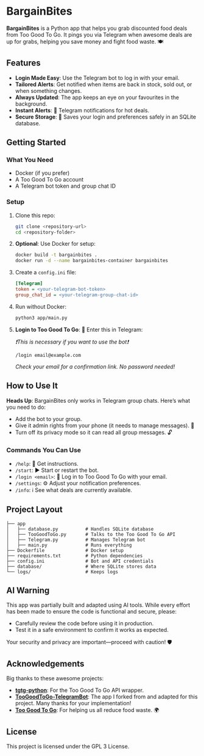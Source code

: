 # BargainBites

**BargainBites** is a Python app that helps you grab discounted food deals from Too Good To Go. It pings you via Telegram when awesome deals are up for grabs, helping you save money and fight food waste. 🍽️

## Features

- **Login Made Easy**: Use the Telegram bot to log in with your email.
- **Tailored Alerts**: Get notified when items are back in stock, sold out, or when something changes.
- **Always Updated**: The app keeps an eye on your favourites in the background.
- **Instant Alerts**: 📲 Telegram notifications for hot deals.
- **Secure Storage**: 💾 Saves your login and preferences safely in an SQLite database.

## Getting Started

### What You Need

- Docker (if you prefer)
- A Too Good To Go account
- A Telegram bot token and group chat ID

### Setup

1. Clone this repo:

   ```bash
   git clone <repository-url>
   cd <repository-folder>
   ```

2. **Optional**: Use Docker for setup:

   ```bash
   docker build -t bargainbites .
   docker run -d --name bargainbites-container bargainbites
   ```

3. Create a `config.ini` file:

   ```ini
   [Telegram]
   token = <your-telegram-bot-token>
   group_chat_id = <your-telegram-group-chat-id>
   ```

4. Run without Docker:

   ```bash
   python3 app/main.py
   ```

5. **Login to Too Good To Go**: 🔑 Enter this in Telegram:

   *❗️️This is necessary if you want to use the bot❗️*

   ```
   /login email@example.com
   ```

   *Check your email for a confirmation link. No password needed!*

## How to Use It

**Heads Up**: BargainBites only works in Telegram group chats. Here’s what you need to do:

- Add the bot to your group.
- Give it admin rights from your phone (it needs to manage messages). 🔧
- Turn off its privacy mode so it can read all group messages. 🔓

### Commands You Can Use

- `/help`: 📖 Get instructions.
- `/start`: ▶️ Start or restart the bot.
- `/login <email>`: 🔑 Log in to Too Good To Go with your email.
- `/settings`: ⚙️ Adjust your notification preferences.
- `/info`: ℹ️ See what deals are currently available.

## Project Layout

```
├── app
│   ├── database.py          # Handles SQLite database
│   ├── TooGoodToGo.py       # Talks to the Too Good To Go API
│   ├── Telegram.py          # Manages Telegram bot
│   ├── main.py              # Runs everything
├── Dockerfile               # Docker setup
├── requirements.txt         # Python dependencies
├── config.ini               # Bot and API credentials
├── database/                # Where SQLite stores data
└── logs/                    # Keeps logs
```

## AI Warning

This app was partially built and adapted using AI tools. While every effort has been made to ensure the code is functional and secure, please:

- Carefully review the code before using it in production.
- Test it in a safe environment to confirm it works as expected.

Your security and privacy are important—proceed with caution! 🛡️

## Acknowledgements

Big thanks to these awesome projects:

- **[tgtg-python](https://github.com/ahivert/tgtg-python)**: For the Too Good To Go API wrapper.
- **[TooGoodToGo-TelegramBot](https://github.com/TorbenStriegel/TooGoodToGo-TelegramBot)**: The app I forked from and adapted for this project. Many thanks for your implementation!
- **[Too Good To Go](https://www.toogoodtogo.com/)**: For helping us all reduce food waste. 🌍

## License

This project is licensed under the GPL 3 License.

